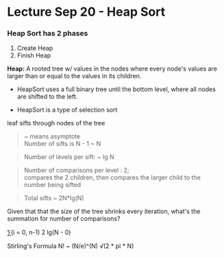 # **Lecture Sep 20 - Heap Sort**

### Heap Sort has 2 phases
1. Create Heap
2. Finish Heap

**Heap:**
A rooted tree w/ values in the nodes where every node's values are larger than or equal to the values in its children. 

- HeapSort uses a full binary tree until the bottom level, where all nodes are shifted to the left. 

- HeapSort is a type of selection sort

leaf sifts through nodes of the tree

> ~ means asymptote \
> Number of sifts is N - 1 ~ N

> Number of levels per sift: ~ lg N

> Number of comparisons per level : 2; \
compares the 2 children, then compares the larger child to the number being sifted

> Total sifts ~ 2N*lg(N)

Given that that the size of the tree shrinks every iteration, what's the summation for number of comparisons?

⅀(i = 0, n-1) 2 lg(N - 0)

Stirling's Formula
N! ~ (N/e)^(N) √(2 \* pi \* N)